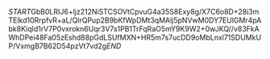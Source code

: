 $START$GbB0LRIJ6+ljz212NiSTCSOVtCpvuG4a35S8Exy8g/X7C6o8D+28i3mTElkd10RrpfvR+aL/QlrQPup2B9bKfWpDMt3qMAlj5pNVwM0DY7EUlGMr4pAbk8KiqId1rV7P0vxrokn6Uqr3V7s1PB1TrFqRaO5mY9K9W2+0wJKQ//v83FkAWhDPei48Fa05zEshd88pGdLSUfMXN+HR5m7s7ucDD9oMbLnxl71SDUMkUP/VxmgB7B62D54pzVt7vd2g$END$